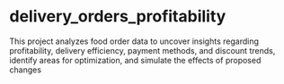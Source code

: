 # delivery_orders_profitability
This project analyzes food order data to uncover insights regarding profitability, delivery efficiency, payment methods, and discount trends, identify areas for optimization, and simulate the effects of proposed changes
